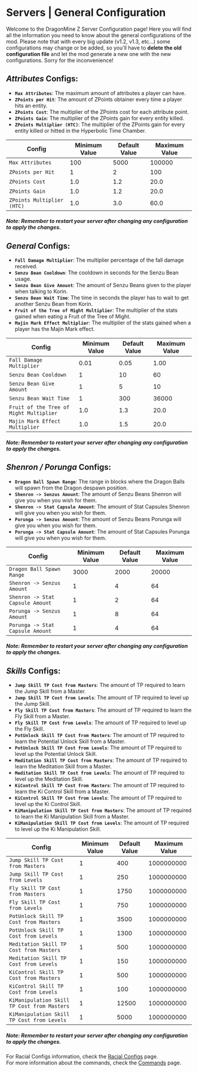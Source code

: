 # Servers | General Configuration
Welcome to the DragonMine Z Server Configuration page! Here you will find all the information you need to know about the general configurations of the mod.
Please note that with every big update (v1.2, v1.3, etc...) some configurations may change or be added, so you'll have to **delete the old configuration file** and let the mod generate a new one with the new configurations. Sorry for the inconvenience!

## ***Attributes* Configs**:
- **`Max Attributes`**: The maximum amount of attributes a player can have. 
- **`ZPoints per Hit`**: The amount of ZPoints obtainer every time a player hits an entity.
- **`ZPoints Cost`**: The multiplier of the ZPoints cost for each attribute point.
- **`ZPoints Gain`**: The multiplier of the ZPoints gain for every entity killed.
- **`ZPoints Multiplier (HTC)`**: The multiplier of the ZPoints gain for every entity killed or hitted in the Hyperbolic Time Chamber.

| Config                     | Minimum Value  | Default Value | Maximum Value | 
| -------------------------- | -------------- | ------------- | ------------- |
| `Max Attributes`           | 100            | 5000          | 100000        |
| `ZPoints per Hit`          | 1              | 2             | 100           |
| `ZPoints Cost`             | 1.0            | 1.2           | 20.0          |
| `ZPoints Gain`             | 1.0            | 1.2           | 20.0          |
| `ZPoints Multiplier (HTC)` | 1.0            | 3.0           | 60.0          |

##### **Note**: Remember to restart your server after changing any configuration to apply the changes.

## ***General* Configs**:
- **`Fall Damage Multiplier`**: The multiplier percentage of the fall damage received.
- **`Senzu Bean Cooldown`**: The cooldown in seconds for the Senzu Bean usage.
- **`Senzu Bean Give Amount`**: The amount of Senzu Beans given to the player when talking to Korin.
- **`Senzu Bean Wait Time`**: The time in seconds the player has to wait to get another Senzu Bean from Korin.
- **`Fruit of the Tree of Might Multiplier`**: The multiplier of the stats gained when eating a Fruit of the Tree of Might.
- **`Majin Mark Effect Multiplier`**: The multiplier of the stats gained when a player has the Majin Mark effect.

| Config                        | Minimum Value  | Default Value | Maximum Value |
| ----------------------------- | -------------- | ------------- | ------------- |
| `Fall Damage Multiplier`      | 0.01           | 0.05          | 1.00          |
| `Senzu Bean Cooldown`         | 1              | 10            | 60            |
| `Senzu Bean Give Amount`      | 1              | 5             | 10            |
| `Senzu Bean Wait Time`        | 1              | 300           | 36000         |
| `Fruit of the Tree of Might Multiplier`  | 1.0 | 1.3           | 20.0          |
| `Majin Mark Effect Multiplier`  | 1.0          | 1.5           | 20.0          |

##### **Note**: Remember to restart your server after changing any configuration to apply the changes.

## ***Shenron / Porunga* Configs**:
- **`Dragon Ball Spawn Range`**: The range in blocks where the Dragon Balls will spawn from the Dragon despawn position.
- **`Shenron -> Senzus Amount`**: The amount of Senzu Beans Shenron will give you when you wish for them.
- **`Shenron -> Stat Capsule Amount`**: The amount of Stat Capsules Shenron will give you when you wish for them.
- **`Porunga -> Senzus Amount`**: The amount of Senzu Beans Porunga will give you when you wish for them.
- **`Porunga -> Stat Capsule Amount`**: The amount of Stat Capsules Porunga will give you when you wish for them.

| Config                        | Minimum Value  | Default Value | Maximum Value |
| ----------------------------- | -------------- | ------------- | ------------- |
| `Dragon Ball Spawn Range`     | 3000           | 2000          | 20000         |
| `Shenron -> Senzus Amount`    | 1              | 4             | 64            |
| `Shenron -> Stat Capsule Amount` | 1           | 2             | 64            |
| `Porunga -> Senzus Amount`    | 1              | 8             | 64            |
| `Porunga -> Stat Capsule Amount` | 1           | 4             | 64            |

##### **Note**: Remember to restart your server after changing any configuration to apply the changes.

## ***Skills* Configs**:
- **`Jump Skill TP Cost from Masters`**: The amount of TP required to learn the Jump Skill from a Master.
- **`Jump Skill TP Cost from Levels`**: The amount of TP required to level up the Jump Skill.
- **`Fly Skill TP Cost from Masters`**: The amount of TP required to learn the Fly Skill from a Master.
- **`Fly Skill TP Cost from Levels`**: The amount of TP required to level up the Fly Skill.
- **`PotUnlock Skill TP Cost from Masters`**: The amount of TP required to learn the Potential Unlock Skill from a Master.
- **`PotUnlock Skill TP Cost from Levels`**: The amount of TP required to level up the Potential Unlock Skill.
- **`Meditation Skill TP Cost from Masters`**: The amount of TP required to learn the Meditation Skill from a Master.
- **`Meditation Skill TP Cost from Levels`**: The amount of TP required to level up the Meditation Skill.
- **`KiControl Skill TP Cost from Masters`**: The amount of TP required to learn the Ki Control Skill from a Master.
- **`KiControl Skill TP Cost from Levels`**: The amount of TP required to level up the Ki Control Skill.
- **`KiManipulation Skill TP Cost from Masters`**: The amount of TP required to learn the Ki Manipulation Skill from a Master.
- **`KiManipulation Skill TP Cost from Levels`**: The amount of TP required to level up the Ki Manipulation Skill.

| Config                        | Minimum Value  | Default Value | Maximum Value |
| ----------------------------- | -------------- | ------------- | ------------- |
| `Jump Skill TP Cost from Masters` | 1          | 400           | 1000000000     |
| `Jump Skill TP Cost from Levels` | 1           | 250           | 1000000000     |
| `Fly Skill TP Cost from Masters` | 1           | 1750          | 1000000000     |
| `Fly Skill TP Cost from Levels` | 1            | 750           | 1000000000     |
| `PotUnlock Skill TP Cost from Masters` | 1     | 3500          | 1000000000     |
| `PotUnlock Skill TP Cost from Levels` | 1      | 1300          | 1000000000     |
| `Meditation Skill TP Cost from Masters` | 1    | 500           | 1000000000     |
| `Meditation Skill TP Cost from Levels` | 1     | 150           | 1000000000     |
| `KiControl Skill TP Cost from Masters` | 1     | 500           | 1000000000     |
| `KiControl Skill TP Cost from Levels` | 1      | 100           | 1000000000     |
| `KiManipulation Skill TP Cost from Masters` | 1 | 12500        | 1000000000     |
| `KiManipulation Skill TP Cost from Levels` | 1  | 5000         | 1000000000     |

##### **Note**: Remember to restart your server after changing any configuration to apply the changes.

For Racial Configs information, check the [Racial Configs](racialconfig.md) page.  
For more information about the commands, check the [Commands](commands.md) page.